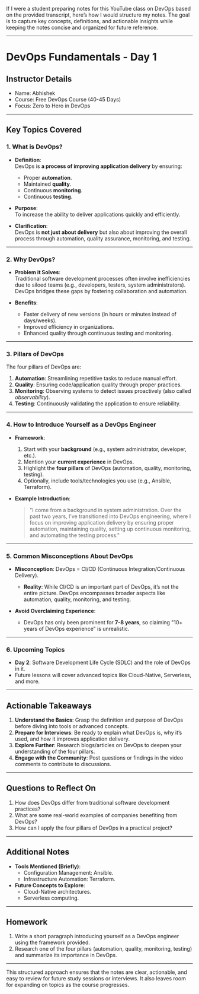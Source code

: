 If I were a student preparing notes for this YouTube class on DevOps based on the provided transcript, here’s how I would structure my notes. The goal is to capture key concepts, definitions, and actionable insights while keeping the notes concise and organized for future reference.

---

# **DevOps Fundamentals - Day 1**

## **Instructor Details**
- Name: Abhishek
- Course: Free DevOps Course (40-45 Days)
- Focus: Zero to Hero in DevOps

---

## **Key Topics Covered**

### **1. What is DevOps?**
- **Definition**:  
  DevOps is **a process of improving application delivery** by ensuring:
  - Proper **automation**.
  - Maintained **quality**.
  - Continuous **monitoring**.
  - Continuous **testing**.

- **Purpose**:  
  To increase the ability to deliver applications quickly and efficiently.

- **Clarification**:  
  DevOps is **not just about delivery** but also about improving the overall process through automation, quality assurance, monitoring, and testing.

---

### **2. Why DevOps?**
- **Problem it Solves**:  
  Traditional software development processes often involve inefficiencies due to siloed teams (e.g., developers, testers, system administrators). DevOps bridges these gaps by fostering collaboration and automation.

- **Benefits**:
  - Faster delivery of new versions (in hours or minutes instead of days/weeks).
  - Improved efficiency in organizations.
  - Enhanced quality through continuous testing and monitoring.

---

### **3. Pillars of DevOps**
The four pillars of DevOps are:
1. **Automation**: Streamlining repetitive tasks to reduce manual effort.
2. **Quality**: Ensuring code/application quality through proper practices.
3. **Monitoring**: Observing systems to detect issues proactively (also called *observability*).
4. **Testing**: Continuously validating the application to ensure reliability.

---

### **4. How to Introduce Yourself as a DevOps Engineer**
- **Framework**:
  1. Start with your **background** (e.g., system administrator, developer, etc.).
  2. Mention your **current experience** in DevOps.
  3. Highlight the **four pillars** of DevOps (automation, quality, monitoring, testing).
  4. Optionally, include tools/technologies you use (e.g., Ansible, Terraform).

- **Example Introduction**:
  > "I come from a background in system administration. Over the past two years, I’ve transitioned into DevOps engineering, where I focus on improving application delivery by ensuring proper automation, maintaining quality, setting up continuous monitoring, and automating the testing process."

---

### **5. Common Misconceptions About DevOps**
- **Misconception**: DevOps = CI/CD (Continuous Integration/Continuous Delivery).  
  - **Reality**: While CI/CD is an important part of DevOps, it’s not the entire picture. DevOps encompasses broader aspects like automation, quality, monitoring, and testing.

- **Avoid Overclaiming Experience**:  
  - DevOps has only been prominent for **7-8 years**, so claiming "10+ years of DevOps experience" is unrealistic.

---

### **6. Upcoming Topics**
- **Day 2**: Software Development Life Cycle (SDLC) and the role of DevOps in it.
- Future lessons will cover advanced topics like Cloud-Native, Serverless, and more.

---

## **Actionable Takeaways**
1. **Understand the Basics**: Grasp the definition and purpose of DevOps before diving into tools or advanced concepts.
2. **Prepare for Interviews**: Be ready to explain what DevOps is, why it’s used, and how it improves application delivery.
3. **Explore Further**: Research blogs/articles on DevOps to deepen your understanding of the four pillars.
4. **Engage with the Community**: Post questions or findings in the video comments to contribute to discussions.

---

## **Questions to Reflect On**
1. How does DevOps differ from traditional software development practices?
2. What are some real-world examples of companies benefiting from DevOps?
3. How can I apply the four pillars of DevOps in a practical project?

---

## **Additional Notes**
- **Tools Mentioned (Briefly)**:
  - Configuration Management: Ansible.
  - Infrastructure Automation: Terraform.
- **Future Concepts to Explore**:
  - Cloud-Native architectures.
  - Serverless computing.

---

## **Homework**
1. Write a short paragraph introducing yourself as a DevOps engineer using the framework provided.
2. Research one of the four pillars (automation, quality, monitoring, testing) and summarize its importance in DevOps.

---

This structured approach ensures that the notes are clear, actionable, and easy to review for future study sessions or interviews. It also leaves room for expanding on topics as the course progresses.